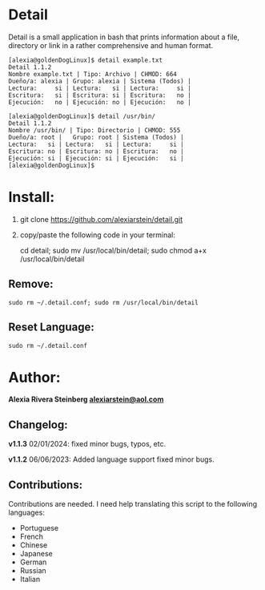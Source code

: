 # Detail

Detail is a small application in bash that prints information about a file, directory or link in a rather comprehensive and human format.

    [alexia@goldenDogLinux]$ detail example.txt  
    Detail 1.1.2
    Nombre example.txt | Tipo: Archivo | CHMOD: 664  
    Dueño/a: alexia | Grupo: alexia | Sistema (Todos) | 
    Lectura:     si | Lectura:   si | Lectura:     si | 
    Escritura:   si | Escritura: si | Escritura:   no |
    Ejecución:   no | Ejecución: no | Ejecución:   no |
    
    [alexia@goldenDogLinux]$ detail /usr/bin/
    Detail 1.1.2 
    Nombre /usr/bin/ | Tipo: Directorio | CHMOD: 555
    Dueño/a: root |   Grupo: root | Sistema (Todos) |
    Lectura:   si | Lectura:   si | Lectura:     si |
    Escritura: no | Escritura: no | Escritura:   no |  
    Ejecución: si | Ejecución: si | Ejecución:   si | 
    [alexia@goldenDogLinux]$


# Install:

 1. git clone https://github.com/alexiarstein/detail.git
 2. copy/paste the following code in your terminal:

    cd detail; sudo mv /usr/local/bin/detail; sudo chmod a+x /usr/local/bin/detail

## Remove:

    sudo rm ~/.detail.conf; sudo rm /usr/local/bin/detail

## Reset Language:

    sudo rm ~/.detail.conf


# Author:
**Alexia Rivera Steinberg <alexiarstein@aol.com>**

## Changelog:
**v1.1.3**
02/01/2024: fixed minor bugs, typos, etc.

**v1.1.2**
06/06/2023: Added language support
fixed minor bugs.

## Contributions:
Contributions are needed. I need help translating this script to the following languages:

 - Portuguese
 - French
 - Chinese
 - Japanese
 - German
 - Russian
 - Italian 

